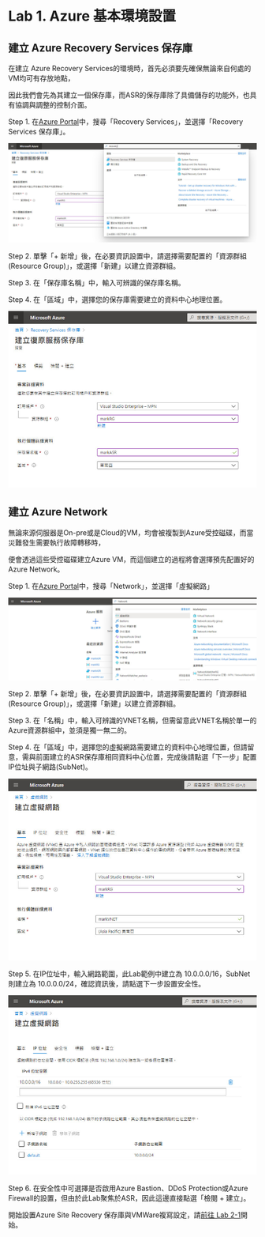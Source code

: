 # Lab 1. Azure 基本環境設置

## 建立 Azure Recovery Services 保存庫

在建立 Azure Recovery Services的環境時，首先必須要先確保無論來自何處的VM均可有存放地點，

因此我們會先為其建立一個保存庫，而ASR的保存庫除了具備儲存的功能外，也具有協調與調整的控制介面。

Step 1. 在[Azure Portal](https://portal.azure.com)中，搜尋「Recovery Services」，並選擇「Recovery Services 保存庫」。<br>

![GITHUB](https://github.com/MarkChang-Core/ASR-VMWare/blob/main/Image/lab1.jpg)

Step 2. 單擊「+ 新增」後，在必要資訊設置中，請選擇需要配置的「資源群組(Resource Group)」，或選擇「新建」以建立資源群組。<br>

Step 3. 在「保存庫名稱」中，輸入可辨識的保存庫名稱。<br>

Step 4. 在「區域」中，選擇您的保存庫需要建立的資料中心地理位置。<br>

![GITHUB](https://github.com/MarkChang-Core/ASR-VMWare/blob/main/Image/lab2.jpg)

## 建立 Azure Network

無論來源伺服器是On-pre或是Cloud的VM，均會被複製到Azure受控磁碟，而當災難發生需要執行故障轉移時，<br>

便會透過這些受控磁碟建立Azure VM，而這個建立的過程將會選擇預先配置好的Azure Network。<br>

Step 1. 在[Azure Portal](https://portal.azure.com)中，搜尋「Network」，並選擇「虛擬網路」<br>

![GITHUB](https://github.com/MarkChang-Core/ASR-VMWare/blob/main/Image/lab3.jpg)

Step 2. 單擊「+ 新增」後，在必要資訊設置中，請選擇需要配置的「資源群組(Resource Group)」，或選擇「新建」以建立資源群組。<br>

Step 3. 在「名稱」中，輸入可辨識的VNET名稱，但需留意此VNET名稱於單一的Azure資源群組中，並須是獨一無二的。<br>
     
Step 4. 在「區域」中，選擇您的虛擬網路需要建立的資料中心地理位置，但請留意，需與前面建立的ASR保存庫相同資料中心位置，完成後請點選「下一步」配置IP位址與子網路(SubNet)。<br>
   
![GITHUB](https://github.com/MarkChang-Core/ASR-VMWare/blob/main/Image/lab4.jpg)
     
Step 5. 在IP位址中，輸入網路範圍，此Lab範例中建立為 10.0.0.0/16，SubNet則建立為 10.0.0.0/24，確認資訊後，請點選下一步設置安全性。<br>

![GITHUB](https://github.com/MarkChang-Core/ASR-VMWare/blob/main/Image/lab5.jpg)

Step 6. 在安全性中可選擇是否啟用Azure Bastion、DDoS Protection或Azure Firewall的設置，但由於此Lab聚焦於ASR，因此這邊直接點選「檢閱 + 建立」。<br>

開始設置Azure Site Recovery 保存庫與VMWare複寫設定，請[前往 Lab 2-1](https://github.com/MarkChang-Core/ASR-VMWare/edit/main/Lab2-1.md)開始。<br>

